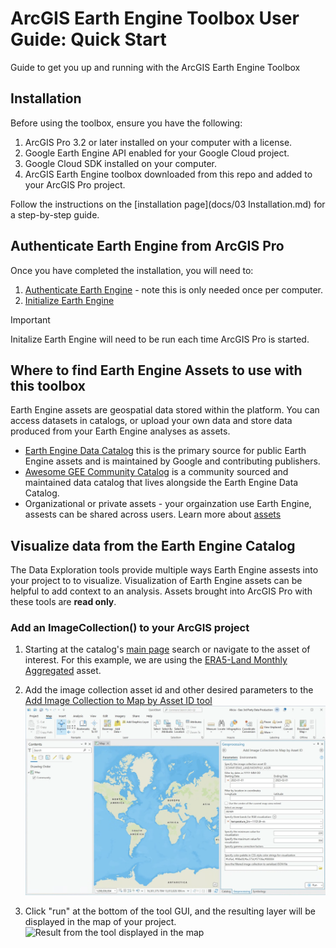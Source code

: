 
# ArcGIS Earth Engine Toolbox User Guide: Quick Start
Guide to get you up and running with the ArcGIS Earth Engine Toolbox

## Installation

Before using the toolbox, ensure you have the following:

1. ArcGIS Pro 3.2 or later installed on your computer with a license.
2. Google Earth Engine API enabled for your Google Cloud project.
3. Google Cloud SDK installed on your computer.
4. ArcGIS Earth Engine toolbox downloaded from this repo and added to your ArcGIS Pro project. 

Follow the instructions on the [installation page](docs/03 Installation.md) for a step-by-step guide.

## Authenticate Earth Engine from ArcGIS Pro

Once you have completed the installation, you will need to:
1. [Authenticate Earth Engine](https://github.com/gee-community/arcgis-earthengine-toolbox/blob/alisul/march_docs/docs/04%20Authentication%20Tools.md#authenticate-earth-engine) - note this is only needed once per computer.
2. [Initialize Earth Engine](https://github.com/gee-community/arcgis-earthengine-toolbox/blob/alisul/march_docs/docs/04%20Authentication%20Tools.md#initialize-earth-engine)
> [!IMPORTANT]
> Initalize Earth Engine will need to be run each time ArcGIS Pro is started. 

## Where to find Earth Engine Assets to use with this toolbox
Earth Engine assets are geospatial data stored within the platform. You can access datasets in catalogs, or upload your own data and store data produced from your Earth Engine analyses as assets.

* [Earth Engine Data Catalog](https://developers.google.com/earth-engine/datasets/) this is the primary source for public Earth Engine assets and is maintained by Google and contributing publishers.
* [Awesome GEE Community Catalog](https://gee-community-catalog.org/) is a community sourced and maintained data catalog that lives alongside the Earth Engine Data Catalog.
* Organizational or private assets - your orgainzation use Earth Engine, assests can be shared across users. Learn more about [assets](https://developers.google.com/earth-engine/guides/manage_assets)

## Visualize data from the Earth Engine Catalog
The Data Exploration tools provide multiple ways Earth Engine assests into your project to to visualize. Visualization of Earth Engine assets can be helpful to add context to an analysis. Assets brought into ArcGIS Pro with these tools are **read only**. 

### Add an ImageCollection() to your ArcGIS project
1. Starting at the catalog's [main page](https://developers.google.com/earth-engine/datasets) search or navigate to the asset of interest. For this example, we are using the [ERA5-Land Monthly Aggregated](https://developers.google.com/earth-engine/datasets/catalog/ECMWF_ERA5_LAND_MONTHLY_AGGR) asset.

2. Add the image collection asset id and other desired parameters to the [Add Image Collection to Map by Asset ID tool](https://github.com/gee-community/arcgis-earthengine-toolbox/blob/aSullivan-geo-doc-updates/docs/05%20Data%20Exploration%20Tools.md#add-image-collection-to-map-by-asset-id)
![Example of using the Add image collection by asset id](images/QuickStart_ImageCollection_project.png)
4. Click "run" at the bottom of the tool GUI, and the resulting layer will be displayed in the map of your project.
![Result from the tool displayed in the map](images/QuickStart_ImageCollection_Result.png)
